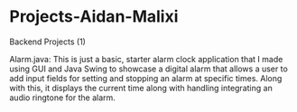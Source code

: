 # Projects-Aidan-Malixi
Backend Projects (1)

Alarm.java: This is just a basic, starter alarm clock application that I made using GUI and Java Swing to showcase a digital alarm that allows a user to add input fields for setting and stopping an alarm at specific
times. Along with this, it displays the current time along with handling integrating an audio ringtone for the alarm.
